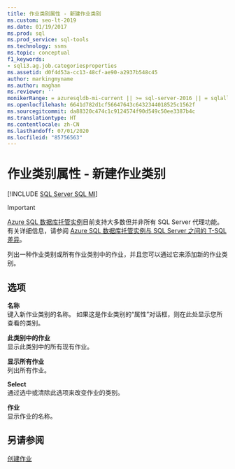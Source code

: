 ```yaml
---
title: 作业类别属性 - 新建作业类别
ms.custom: seo-lt-2019
ms.date: 01/19/2017
ms.prod: sql
ms.prod_service: sql-tools
ms.technology: ssms
ms.topic: conceptual
f1_keywords:
- sql13.ag.job.categoriesproperties
ms.assetid: d0f4d53a-cc13-48cf-ae90-a2937b548c45
author: markingmyname
ms.author: maghan
ms.reviewer: ''
monikerRange: = azuresqldb-mi-current || >= sql-server-2016 || = sqlallproducts-allversions
ms.openlocfilehash: 6641d782d1cf56647643c6432344018525c1562f
ms.sourcegitcommit: da88320c474c1c9124574f90d549c50ee3387b4c
ms.translationtype: HT
ms.contentlocale: zh-CN
ms.lasthandoff: 07/01/2020
ms.locfileid: "85756563"
---
```

# <a name="job-categories-properties---new-job-category"></a>作业类别属性 - 新建作业类别
[!INCLUDE [SQL Server SQL MI](../../includes/applies-to-version/sql-asdbmi.md)]

> [!IMPORTANT]  
> [Azure SQL 数据库托管实例](https://docs.microsoft.com/azure/sql-database/sql-database-managed-instance)目前支持大多数但并非所有 SQL Server 代理功能。 有关详细信息，请参阅 [Azure SQL 数据库托管实例与 SQL Server 之间的 T-SQL 差异](https://docs.microsoft.com/azure/sql-database/sql-database-managed-instance-transact-sql-information#sql-server-agent)。

列出一种作业类别或所有作业类别中的作业，并且您可以通过它来添加新的作业类别。  
  
## <a name="options"></a>选项  
**名称**  
键入新作业类别的名称。 如果这是作业类别的“属性”对话框，则在此处显示您所查看的类别。  
  
**此类别中的作业**  
显示此类别中的所有现有作业。  
  
**显示所有作业**  
列出所有作业。  
  
**Select**  
通过选中或清除此选项来改变作业的类别。  
  
**作业**  
显示作业的名称。  
  
## <a name="see-also"></a>另请参阅  
[创建作业](../../ssms/agent/create-jobs.md)  
  
